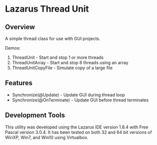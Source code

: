 # Lazarus Thread Unit

## Overview

A simple thread class for use with GUI projects.

Demos:

1. ThreadUnit         - Start and stop 1 or more threads
2. ThreadUnitArray    - Start and stop 8 threads using an array
3. ThreadUnitCopyFile - Simulate copy of a large file

## Features

* Synchronize(@Update)      - Update GUI during thread loop
* Synchronize(@OnTerminate) - Update GUI before thread terminates

## Development Tools

This utility was developed using the Lazarus IDE version 1.8.4 with Free Pascal version 3.0.4.  It has been tested on both 32 and 64 bit versions of WinXP, Win7, and Win10 using Virtualbox.
 

